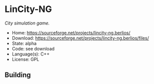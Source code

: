 # LinCity-NG

_City simulation game._

- Home: https://sourceforge.net/projects/lincity-ng.berlios/
- Download: https://sourceforge.net/projects/lincity-ng.berlios/files/
- State: alpha
- Code: see download
- Language(s): C++
- License: GPL

## Building

